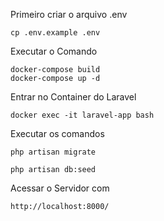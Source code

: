 Primeiro criar o arquivo .env

	cp .env.example .env

Executar o Comando

	docker-compose build
	docker-compose up -d

Entrar no Container do Laravel 
	
	docker exec -it laravel-app bash

Executar os comandos

	php artisan migrate

	php artisan db:seed

Acessar o Servidor com 

	http://localhost:8000/